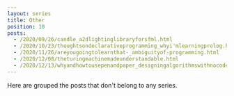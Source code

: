 ```yaml
---
layout: series
title: Other
position: 10
posts:
  - /2020/09/26/candle_a2dlightinglibraryforsfml.html
  - /2020/10/23/thoughtsondeclarativeprogramming_whyi'mlearningprolog.html
  - /2020/11/26/areyougoingtolearnthat-_ambiguityof-programming.html
  - /2020/12/08/theturingmachinemadeunderstandable.html
  - /2020/12/13/whyandhowtousepenandpaper_designingalgorithmswithnocode.html
---
```

Here are grouped the posts that don't belong to any series.
